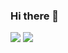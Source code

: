 ### Hi there 👋

<!--
**Benedikt52/Benedikt52** is a ✨ _special_ ✨ repository because its `README.md` (this file) appears on your GitHub profile.

Here are some ideas to get you started:

- 🔭 I’m currently working on ...
- 🌱 I’m currently learning ...
- 👯 I’m looking to collaborate on ...
- 🤔 I’m looking for help with ...
- 💬 Ask me about ...
- 📫 How to reach me: ...
- 😄 Pronouns: ...
- ⚡ Fun fact: ...
-->


![](https://raw.githubusercontent.com/Benedikt52/github-stats/master/generated/languages.svg#gh-dark-mode-only)
![](https://raw.githubusercontent.com/Benedikt52/github-stats/master/generated/languages.svg#gh-light-mode-only)
